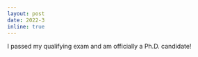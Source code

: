 ```yaml
---
layout: post
date: 2022-3
inline: true
---
```


I passed my qualifying exam and am officially a Ph.D. candidate!